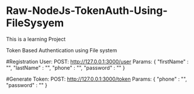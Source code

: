 # Raw-NodeJs-TokenAuth-Using-FileSysyem


This is a learning Project

Token Based Authentication using File system


#Registration User:
POST:
http://127.0.0.1:3000/user
Params:
{
    "firstName" : "",
    "lastName" : "",
    "phone" : "",
    "password" : ""
}


#Generate Token:
POST:
http://127.0.0.1:3000/token
Params:
{
    "phone" : "",
    "password" : ""
}
